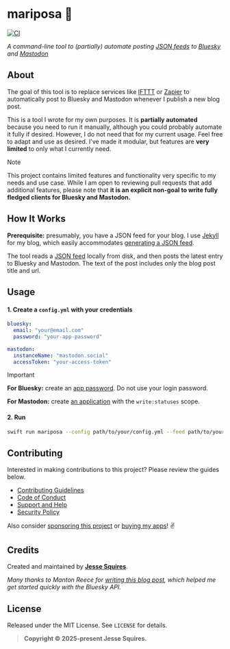 # mariposa 🦋

[![CI](https://github.com/jessesquires/mariposa/actions/workflows/ci.yml/badge.svg)](https://github.com/jessesquires/mariposa/actions/workflows/ci.yml)

*A command-line tool to (partially) automate posting [JSON feeds](https://www.jsonfeed.org) to [Bluesky](https://bsky.app) and [Mastodon](https://mastodon.social)*

## About

The goal of this tool is to replace services like [IFTTT](https://ifttt.com) or [Zapier](https://zapier.com) to automatically post to Bluesky and Mastodon whenever I publish a new blog post. 

This is a tool I wrote for my own purposes. It is **partially automated** because you need to run it manually, although you could probably automate it fully if desired. However, I do not need that for my current usage. Feel free to adapt and use as desired. I've made it modular, but features are **very limited** to only what I currently need.

> [!NOTE]
>
> This project contains limited features and functionality very specific to my needs and use case. While I am open to reviewing pull requests that add additional features, please note that **it is an explicit non-goal to write fully fledged clients for Bluesky and Mastodon.**

## How It Works

**Prerequisite:** presumably, you have a JSON feed for your blog. I use [Jekyll](https://jekyllrb.com) for my blog, which easily accommodates [generating a JSON feed](https://www.jessesquires.com/blog/2017/09/03/supporting-json-feed/).

The tool reads a [JSON feed](https://www.jsonfeed.org) locally from disk, and then posts the latest entry to Bluesky and Mastodon. The text of the post includes only the blog post title and url.

## Usage

#### 1. Create a `config.yml` with your credentials

```yaml
bluesky:
  email: "your@email.com"
  password: "your-app-password"

mastodon:
  instanceName: "mastodon.social"
  accessToken: "your-access-token"
```

> [!IMPORTANT]
> 
> **For Bluesky:** create an [app password](https://bsky.app/settings/app-passwords). Do not use your login password.
>
> **For Mastodon:** create [an application](https://mastodon.social/settings/applications) with the `write:statuses` scope.

#### 2. Run

```bash
swift run mariposa --config path/to/your/config.yml --feed path/to/your/feed.json
```

## Contributing

Interested in making contributions to this project? Please review the guides below.

- [Contributing Guidelines](https://github.com/jessesquires/.github/blob/main/CONTRIBUTING.md)
- [Code of Conduct](https://github.com/jessesquires/.github/blob/main/CODE_OF_CONDUCT.md)
- [Support and Help](https://github.com/jessesquires/.github/blob/main/SUPPORT.md)
- [Security Policy](https://github.com/jessesquires/.github/blob/main/SECURITY.md)

Also consider [sponsoring this project](https://github.com/sponsors/jessesquires) or [buying my apps](https://www.hexedbits.com)! ✌️

## Credits

Created and maintained by [**Jesse Squires**](https://www.jessesquires.com).

*Many thanks to Manton Reece for [writing this blog post](https://www.manton.org/2023/04/29/getting-started-with.html), which helped me get started quickly with the Bluesky API.*

## License

Released under the MIT License. See `LICENSE` for details.

> **Copyright &copy; 2025-present Jesse Squires.**
